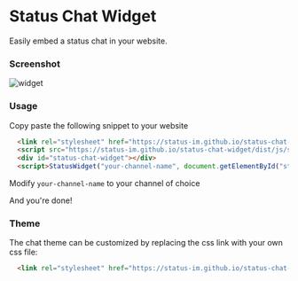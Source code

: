 # Status Chat Widget

Easily embed a status chat in your website.

### Screenshot

![widget](https://notes.status.im/uploads/upload_a087221ad1f8dc5c34654d57a2e3d071.png)

### Usage

Copy paste the following snippet to your website

```Html
  <link rel="stylesheet" href="https://status-im.github.io/status-chat-widget/themes/status.css">
  <script src="https://status-im.github.io/status-chat-widget/dist/js/statuswidget.js"></script>
  <div id="status-chat-widget"></div>
  <script>StatusWidget("your-channel-name", document.getElementById("status-chat-widget"));</script>
```

Modify `your-channel-name` to your channel of choice

And you're done!

### Theme

The chat theme can be customized by replacing the css link with your own css file:

```Html
  <link rel="stylesheet" href="https://status-im.github.io/status-chat-widget/themes/status.css">
```

